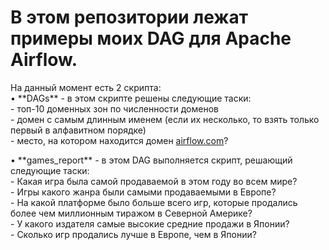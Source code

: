 <h1 class="code-line" data-line-start=0 data-line-end=1 ><a id="______DAG__Apache_Airflow_0"></a>В этом репозитории лежат примеры моих DAG для Apache Airflow.</h1>

<p class="has-line-data" data-line-start="2" data-line-end="7">На данный момент есть 2 скрипта:<br>
• **DAGs** - в этом скрипте решены следующие таски:<br>
- топ-10 доменных зон по численности доменов<br>
- домен с самым длинным именем (если их несколько, то взять только первый в алфавитном порядке)<br>
- место, на котором находится домен <a href="http://airflow.com">airflow.com</a>?</p>
<p class="has-line-data" data-line-start="8" data-line-end="14">
  • **games_report** - в этом DAG выполняется скрипт, решающий следующие таски:<br>
- Какая игра была самой продаваемой в этом году во всем мире?<br>
- Игры какого жанра были самыми продаваемыми в Европе?<br>
- На какой платформе было больше всего игр, которые продались более чем миллионным тиражом в Северной Америке?<br>
- У какого издателя самые высокие средние продажи в Японии?<br>
- Сколько игр продались лучше в Европе, чем в Японии?</p>
